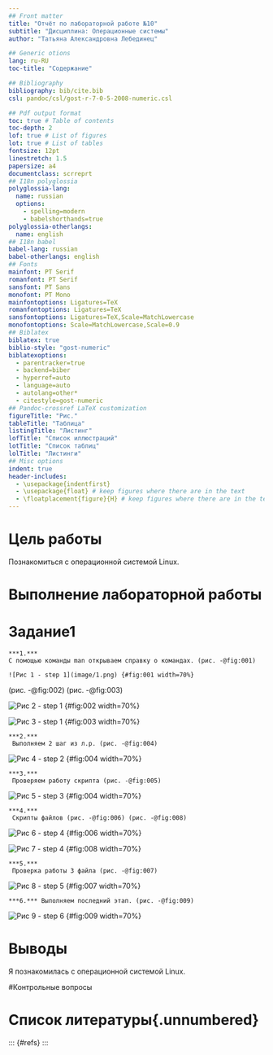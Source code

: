 ```yaml
---
## Front matter
title: "Отчёт по лабораторной работе №10"
subtitle: "Дисциплина: Операционные системы"
author: "Татьяна Александровна Лебединец"

## Generic otions
lang: ru-RU
toc-title: "Содержание"

## Bibliography
bibliography: bib/cite.bib
csl: pandoc/csl/gost-r-7-0-5-2008-numeric.csl

## Pdf output format
toc: true # Table of contents
toc-depth: 2
lof: true # List of figures
lot: true # List of tables
fontsize: 12pt
linestretch: 1.5
papersize: a4
documentclass: scrreprt
## I18n polyglossia
polyglossia-lang:
  name: russian
  options:
	- spelling=modern
	- babelshorthands=true
polyglossia-otherlangs:
  name: english
## I18n babel
babel-lang: russian
babel-otherlangs: english
## Fonts
mainfont: PT Serif
romanfont: PT Serif
sansfont: PT Sans
monofont: PT Mono
mainfontoptions: Ligatures=TeX
romanfontoptions: Ligatures=TeX
sansfontoptions: Ligatures=TeX,Scale=MatchLowercase
monofontoptions: Scale=MatchLowercase,Scale=0.9
## Biblatex
biblatex: true
biblio-style: "gost-numeric"
biblatexoptions:
  - parentracker=true
  - backend=biber
  - hyperref=auto
  - language=auto
  - autolang=other*
  - citestyle=gost-numeric
## Pandoc-crossref LaTeX customization
figureTitle: "Рис."
tableTitle: "Таблица"
listingTitle: "Листинг"
lofTitle: "Список иллюстраций"
lotTitle: "Список таблиц"
lolTitle: "Листинги"
## Misc options
indent: true
header-includes:
  - \usepackage{indentfirst}
  - \usepackage{float} # keep figures where there are in the text
  - \floatplacement{figure}{H} # keep figures where there are in the text
---
```


# Цель работы

Познакомиться с операционной системой Linux. 


# Выполнение лабораторной работы

# Задание1

    ***1.***
    С помощью команды man открываем справку о командах. (рис. -@fig:001)
    
    ![Рис 1 - step 1](image/1.png) {#fig:001 width=70%}
    
 (рис. -@fig:002) (рис. -@fig:003)

![Рис 2 - step 1](image/2.png) {#fig:002 width=70%}

![Рис 3 - step 1](image/3.png) {#fig:003 width=70%}

    ***2.***
     Выполняем 2 шаг из л.р. (рис. -@fig:004)

![Рис 4 - step 2](image/4.png) {#fig:004 width=70%}



    ***3.***
     Проверяем работу скрипта (рис. -@fig:005)
     
![Рис 5 - step 3](image/5.png) {#fig:004 width=70%} 
     
    ***4.***
     Скрипты файлов (рис. -@fig:006) (рис. -@fig:008)
     
![Рис 6 - step 4](image/6.png) {#fig:006 width=70%}

![Рис 7 - step 4](image/8.png) {#fig:008 width=70%}

    ***5.***
     Проверка работы 3 файла (рис. -@fig:007)

![Рис 8 - step 5](image/7.png) {#fig:007 width=70%}

    ***6.*** Выполняем последний этап. (рис. -@fig:009)

![Рис 9 - step 6](image/9.png) {#fig:009 width=70%} 


# Выводы

Я познакомилась с операционной системой Linux.

#Контрольные вопросы


    

# Список литературы{.unnumbered}

::: {#refs}
:::
